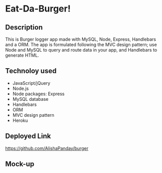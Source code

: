 # Eat-Da-Burger!

## Description
This is Burger logger app made with MySQL, Node, Express, Handlebars and a  ORM. The app is formulated following the MVC design pattern; use Node and MySQL to query and route data in your app, and Handlebars to generate HTML.

## Technoloy used
* JavaScript/jQuery
* Node.js
* Node packages: Express
* MySQL database
* Handlebars
* ORM
* MVC design pattern
* Heroku

## Deployed Link
https://github.com/AlishaPanday/burger  <br  />

## Mock-up 



